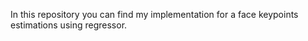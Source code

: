 In this repository you can find my implementation for a face keypoints estimations using regressor.
